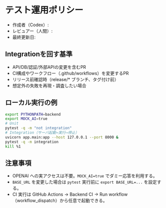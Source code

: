 # テスト運用ポリシー

- 作成者（Codex）:
- レビュアー（人間）:
- 最終更新日:

## Integrationを回す基準
- API/DB/認証/外部APIの変更を含むPR
- CI構成やワークフロー（.github/workflows）を変更するPR
- リリース前確認時（release/* ブランチ、タグ付け前）
- 想定外の失敗を再現・調査したい場合

## ローカル実行の例
```bash
export PYTHONPATH=backend
export MOCK_AI=true
# Unit
pytest -q -m "not integration"
# Integration（サーバ起動→実行→停止）
uvicorn app.main:app --host 127.0.0.1 --port 8000 &
pytest -q -m integration
kill %1
```

## 注意事項
- OPENAI への実アクセスは不要。`MOCK_AI=true` でダミー応答を利用する。
- `BASE_URL` を変更した場合は `pytest` 実行前に `export BASE_URL=...` を設定する。
- CI 実行は GitHub Actions → Backend CI → Run workflow（workflow_dispatch）から任意で起動できる。
